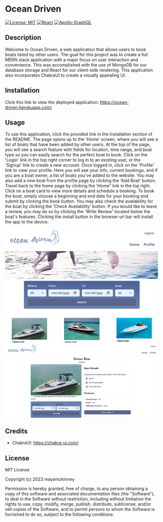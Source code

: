# Ocean Driven
[![License: MIT](https://img.shields.io/badge/License-MIT-yellow.svg)](https://opensource.org/licenses/MIT)
[![React](https://img.shields.io/badge/react-%2320232a.svg?style=for-the-badge&logo=react&logoColor=%2361DAFB)](https://reactjs.org/)
[![Apollo-GraphQL](https://img.shields.io/badge/-ApolloGraphQL-311C87?style=for-the-badge&logo=apollo-graphql)](https://www.apollographql.com/)
## Description 
Welcome to Ocean Driven, a web application that allows users to book boats listed by other users. The goal for this project was to create a full MERN stack application with a major focus on user interaction and convenience. This was accomplished with the use of MongoDB for our database storage and React for our client-side rendering. This application also incorporates ChakraUI to create a visually appealing UI.

## Installation
Click this link to view the deployed application: https://ocean-driven.herokuapp.com/

## Usage
To use this application, click the provided link in the Installation section of the README. The page opens up to the 'Home' screen, where you will see a list of boats that have been added by other users. At the top of the page, you will see a search feature with fields for location, time range, and boat type so you can easily search for the perfect boat to book. Click on the 'Login' link in the top right corner to log in to an existing user, or the 'Signup' link to create a new account. Once logged in, click on the 'Profile' link to view your profile. Here you will see your info, current bookings, and if you are a boat owner, a list of boats you've added to the website. You may also add a new boat from the profile page by clicking the 'Add Boat' button. Travel back to the home page by clicking the 'Home" link in the top right. Click on a boat card to view more details and schedule a booking. To book the boat, simply choose a beginning and end date for your booking and submit by clicking the book button. You may also check the availability for the boat by clicking the 'Check Availability' button. If you would like to leave a review, you may do so by clicking the 'Write Review' located below the boat's features. Clicking the install button in the browser url bar will install the app to the device.

![Home Page](/client/public/images/homepagescreenshot.png)
![Boat Page](/client/public/images/boatpagescreenshot.png)


## Credits
* ChakraUI: https://chakra-ui.com/

## License
MIT License

Copyright (c) 2023 mayamckinney

Permission is hereby granted, free of charge, to any person obtaining a copy
of this software and associated documentation files (the "Software"), to deal
in the Software without restriction, including without limitation the rights
to use, copy, modify, merge, publish, distribute, sublicense, and/or sell
copies of the Software, and to permit persons to whom the Software is
furnished to do so, subject to the following conditions: